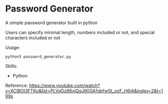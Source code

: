 # Password Generator

A simple password generator built in python

Users can specify minimal length, numbers included or not, and special characters included or not

Usage:
```
python3 password_generator.py
```

Skills:
- Python

Reference: https://www.youtube.com/watch?v=XCIBOl3FTKo&list=PLVqDz66xlQqJlKIGA1gbfwSt_ozF_H6iA&index=2&t=199s